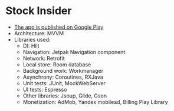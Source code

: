 # Stock Insider
- [The app is published on Google Play](https://play.google.com/store/apps/details?id=com.renatsayf.stockinsider)
- Architecture: MVVM
- Libraries used:
   * DI: Hilt
   * Navigation: Jetpak Navigation component
   * Network: Retrofit
   * Local store: Room database
   * Background work: Workmanager
   * Asynchrony: Coroutines, RXJava
   * Unit tests: JUnit, MockWebServer
   * UI tests: Espresso
   * Other libraries: Jsoup, Glide, Gson
   * Monetization: AdMob, Yandex mobilead, Billing Play Library
